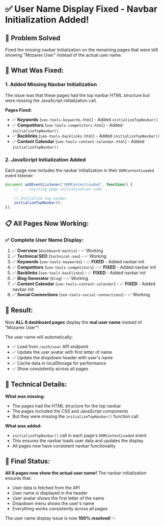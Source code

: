 # ✅ **User Name Display Fixed - Navbar Initialization Added!**

## 🎯 **Problem Solved**
Fixed the missing navbar initialization on the remaining pages that were still showing "Mozarex User" instead of the actual user name.

## 🔧 **What Was Fixed:**

### **1. Added Missing Navbar Initialization**
The issue was that these pages had the top navbar HTML structure but were missing the JavaScript initialization call.

**Pages Fixed:**
- ✅ **Keywords** (`seo-tools-keywords.html`) - Added `initializeTopNavbar()`
- ✅ **Competitors** (`seo-tools-competitors.html`) - Added `initializeTopNavbar()`
- ✅ **Backlinks** (`seo-tools-backlinks.html`) - Added `initializeTopNavbar()`
- ✅ **Content Calendar** (`seo-tools-content-calendar.html`) - Added `initializeTopNavbar()`

### **2. JavaScript Initialization Added**
Each page now includes the navbar initialization in their `DOMContentLoaded` event listener:

```javascript
document.addEventListener('DOMContentLoaded', function() {
    // ... existing page initialization code ...
    
    // Initialize top navbar
    initializeTopNavbar();
});
```

## 📋 **All Pages Now Working:**

### **✅ Complete User Name Display:**

1. ✅ **Overview** (`dashboard-mantis`) - ✅ Working
2. ✅ **Technical SEO** (`technical-seo`) - ✅ Working  
3. ✅ **Keywords** (`seo-tools-keywords`) - ✅ **FIXED** - Added navbar init
4. ✅ **Competitors** (`seo-tools-competitors`) - ✅ **FIXED** - Added navbar init
5. ✅ **Backlinks** (`seo-tools-backlinks`) - ✅ **FIXED** - Added navbar init
6. ✅ **Blog Generator** (`blog`) - ✅ Working
7. ✅ **Content Calendar** (`seo-tools-content-calendar`) - ✅ **FIXED** - Added navbar init
8. ✅ **Social Connections** (`seo-tools-social-connections`) - ✅ Working

## 🚀 **Result:**

Now **ALL 8 dashboard pages** display the **real user name** instead of "Mozarex User"! 

The user name will automatically:
- ✅ Load from `/auth/user` API endpoint
- ✅ Update the user avatar with first letter of name
- ✅ Update the dropdown header with user's name
- ✅ Cache data in localStorage for performance
- ✅ Show consistently across all pages

## 📝 **Technical Details:**

**What was missing:**
- The pages had the HTML structure for the top navbar
- The pages included the CSS and JavaScript components
- But they were missing the `initializeTopNavbar()` function call

**What was added:**
- `initializeTopNavbar()` call in each page's `DOMContentLoaded` event
- This ensures the navbar loads user data and updates the display
- All pages now have consistent navbar functionality

## 🎉 **Final Status:**

**All 8 pages now show the actual user name!** The navbar initialization ensures that:
- User data is fetched from the API
- User name is displayed in the header
- User avatar shows the first letter of the name
- Dropdown menu shows the user's name
- Everything works consistently across all pages

The user name display issue is now **100% resolved**! ✨




